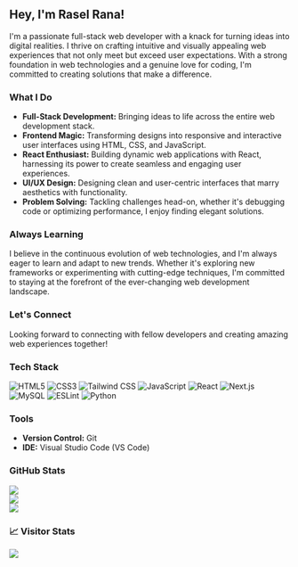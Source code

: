 ## Hey, I'm Rasel Rana!

I'm a passionate full-stack web developer with a knack for turning ideas into digital realities. I thrive on crafting intuitive and visually appealing web experiences that not only meet but exceed user expectations. With a strong foundation in web technologies and a genuine love for coding, I'm committed to creating solutions that make a difference.

### What I Do

- **Full-Stack Development:** Bringing ideas to life across the entire web development stack.
- **Frontend Magic:** Transforming designs into responsive and interactive user interfaces using HTML, CSS, and JavaScript.
- **React Enthusiast:** Building dynamic web applications with React, harnessing its power to create seamless and engaging user experiences.
- **UI/UX Design:** Designing clean and user-centric interfaces that marry aesthetics with functionality.
- **Problem Solving:** Tackling challenges head-on, whether it's debugging code or optimizing performance, I enjoy finding elegant solutions.

### Always Learning

I believe in the continuous evolution of web technologies, and I'm always eager to learn and adapt to new trends. Whether it's exploring new frameworks or experimenting with cutting-edge techniques, I'm committed to staying at the forefront of the ever-changing web development landscape.

### Let's Connect

Looking forward to connecting with fellow developers and creating amazing web experiences together!

### Tech Stack

![HTML5](https://img.shields.io/badge/HTML5-%E34F26.svg?style=for-the-badge&logo=html5&logoColor=white)
![CSS3](https://img.shields.io/badge/CSS3-%231572B6.svg?style=for-the-badge&logo=css3&logoColor=white)
![Tailwind CSS](https://img.shields.io/badge/Tailwind%20CSS-%2338B2AC.svg?style=for-the-badge&logo=tailwind-css&logoColor=white)
![JavaScript](https://img.shields.io/badge/JavaScript-%23323330.svg?style=for-the-badge&logo=javascript&logoColor=%23F7DF1E)
![React](https://img.shields.io/badge/React-%2320232a.svg?style=for-the-badge&logo=react&logoColor=%2361DAFB)
![Next.js](https://img.shields.io/badge/Next.js-black?style=for-the-badge&logo=next.js&logoColor=white)
![MySQL](https://img.shields.io/badge/MySQL-%2300f.svg?style=for-the-badge&logo=mysql&logoColor=white)
![ESLint](https://img.shields.io/badge/ESLint-4B3263?style=for-the-badge&logo=eslint&logoColor=white)
![Python](https://img.shields.io/badge/Python-%233776AB.svg?style=for-the-badge&logo=python&logoColor=white)

### Tools

- **Version Control:** Git
- **IDE:** Visual Studio Code (VS Code)

### GitHub Stats

![](https://github-readme-stats.vercel.app/api?username=raselrana22&theme=dark&hide_border=false&include_all_commits=false&count_private=false)<br/>
![](https://github-readme-streak-stats.herokuapp.com/?user=raselrana22&theme=dark&hide_border=false)<br/>
![](https://github-readme-stats.vercel.app/api/top-langs/?username=raselrana22&theme=dark&hide_border=false&include_all_commits=false&count_private=false&layout=compact)

### 📈 Visitor Stats

[![](https://visitcount.itsvg.in/api?id=raselrana22&icon=0&color=0)](https://visitcount.itsvg.in)

<!-- Proudly created with GPRM ( https://gprm.itsvg.in ) -->

